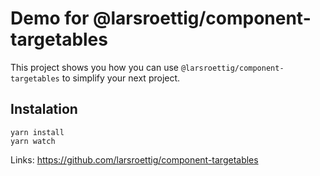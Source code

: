 # Demo for @larsroettig/component-targetables

This project shows you how you can  use `@larsroettig/component-targetables` to simplify your next project.


##  Instalation
```
yarn install
yarn watch
```

Links:
https://github.com/larsroettig/component-targetables
